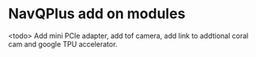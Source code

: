 # NavQPlus add on modules

\<todo>  Add mini PCIe adapter, add tof camera, add link to addtional coral cam and google TPU accelerator.

